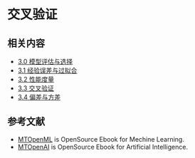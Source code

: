 # 交叉验证

## 相关内容
* [3.0 模型评估与选择](./30-ml-evaluat-model.md)
* [3.1 经验误差与过拟合](./31-ml-loss-overfit.md)
* [3.2 性能度量](./32-ml-performance-measure.md)
* [3.3 交叉验证](./33-ml-cross-validation.md)
* [3.4 偏差与方差](./34-ml-deviation-variance.md)

## 参考文献
* [MTOpenML](https://github.com/media-tm/MTOpenML) is OpenSource Ebook for  Mechine  Learning.
* [MTOpenAI](https://github.com/media-tm/MTOpenAI) is OpenSource Ebook for  Artificial Intelligence.